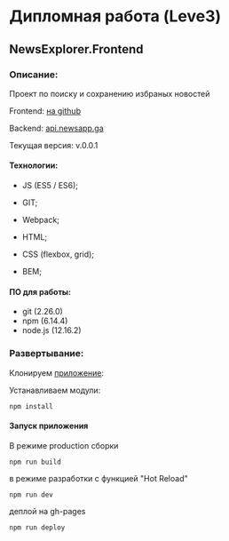 # Дипломная работа (Leve3)
## NewsExplorer.Frontend

### Описание:

Проект по поиску и сохранению избраных новостей

Frontend: [на github](https://ko1p.github.io/news-explorer-frontend/index.html "NewsExplorer") 

Backend: [api.newsapp.ga](https://newsapp.ga "NewsExplorer")

Текущая версия: v.0.0.1

#### Технологии: 
- JS (ES5 / ES6);

- GIT;
- Webpack;
- HTML;
- CSS (flexbox, grid);
- BEM;

#### ПО для работы:
- git (2.26.0) 
- npm (6.14.4)
- node.js (12.16.2)

### Развертывание:
Клонируем [приложение](https://github.com/ko1p/news-explorer-frontend "NewsExplorer"):

Устанавливаем модули:

    npm install

#### Запуск приложения
В режиме production сборки

    npm run build
    
в режиме разработки с функцией "Hot Reload"

    npm run dev

деплой на gh-pages

    npm run deploy
